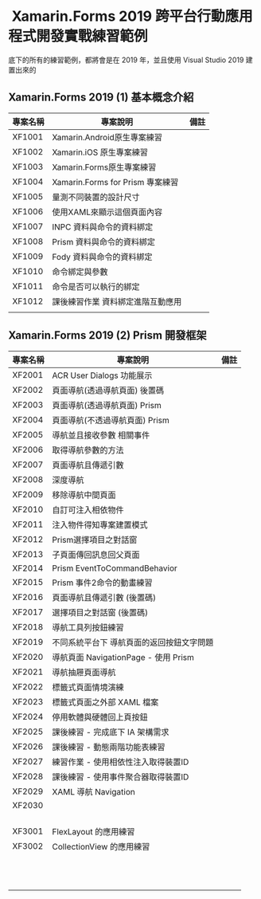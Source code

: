 #  Xamarin.Forms 2019 跨平台行動應用程式開發實戰練習範例 

底下的所有的練習範例，都將會是在 2019 年，並且使用 Visual Studio 2019 建置出來的

## Xamarin.Forms 2019 (1) 基本概念介紹

|專案名稱|專案說明|備註|
|-|-|-|
|XF1001|Xamarin.Android原生專案練習||
|XF1002|Xamarin.iOS 原生專案練習||
|XF1003|Xamarin.Forms原生專案練習||
|XF1004|Xamarin.Forms for Prism 專案練習||
|XF1005|量測不同裝置的設計尺寸||
|XF1006|使用XAML來顯示這個頁面內容||
|XF1007|INPC 資料與命令的資料綁定||
|XF1008|Prism 資料與命令的資料綁定||
|XF1009|Fody 資料與命令的資料綁定||
|XF1010|命令綁定與參數||
|XF1011|命令是否可以執行的綁定||
|XF1012|課後練習作業 資料綁定進階互動應用||
||||

## Xamarin.Forms 2019 (2) Prism 開發框架

|專案名稱|專案說明|備註|
|-|-|-|
|XF2001|ACR User Dialogs 功能展示||
|XF2002|頁面導航(透過導航頁面) 後置碼||
|XF2003|頁面導航(透過導航頁面) Prism||
|XF2004|頁面導航(不透過導航頁面) Prism||
|XF2005|導航並且接收參數 相關事件||
|XF2006|取得導航參數的方法||
|XF2007|頁面導航且傳遞引數||
|XF2008|深度導航||
|XF2009|移除導航中間頁面||
|XF2010|自訂可注入相依物件||
|XF2011|注入物件得知專案建置模式||
|XF2012|Prism選擇項目之對話窗||
|XF2013|子頁面傳回訊息回父頁面||
|XF2014|Prism EventToCommandBehavior||
|XF2015|Prism 事件2命令的動畫練習||
|XF2016|頁面導航且傳遞引數 (後置碼)||
|XF2017|選擇項目之對話窗 (後置碼)||
|XF2018|導航工具列按鈕練習||
|XF2019|不同系統平台下 導航頁面的返回按鈕文字問題||
|XF2020|導航頁面 NavigationPage - 使用 Prism||
|XF2021|導航抽屜頁面導航||
|XF2022|標籤式頁面情境演練||
|XF2023|標籤式頁面之外部 XAML 檔案||
|XF2024|停用軟體與硬體回上頁按鈕||
|XF2025|課後練習 - 完成底下 IA 架構需求||
|XF2026|課後練習 - 動態兩階功能表練習||
|XF2027|練習作業 - 使用相依性注入取得裝置ID||
|XF2028|課後練習 - 使用事件聚合器取得裝置ID||
|XF2029|XAML 導航 Navigation||
|XF2030|||
||||
||||
||||
||||
|XF3001|FlexLayout 的應用練習||
|XF3002|CollectionView 的應用練習||
||||
||||
||||
||||
||||
||||
||||
||||
||||
||||
||||
||||

